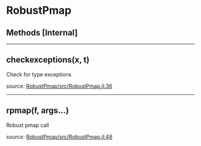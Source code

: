 # RobustPmap


## Methods [Internal]

---

<a id="method__checkexceptions.1" class="lexicon_definition"></a>
## checkexceptions(x,  t)
Check for type exceptions

*source:*
[RobustPmap/src/RobustPmap.jl:36](https://github.com/madsjulia/RobustPmap.jl/tree/d3d6d9ea5cf2b073dbe93c3338c8d0e1ea9dc33e/src/RobustPmap.jl#L36)

---

<a id="method__rpmap.1" class="lexicon_definition"></a>
## rpmap(f,  args...)
Robust pmap call

*source:*
[RobustPmap/src/RobustPmap.jl:48](https://github.com/madsjulia/RobustPmap.jl/tree/d3d6d9ea5cf2b073dbe93c3338c8d0e1ea9dc33e/src/RobustPmap.jl#L48)

